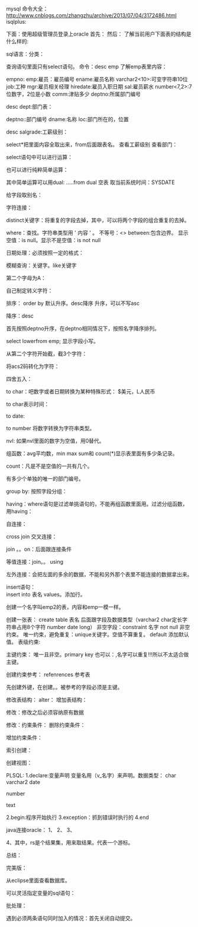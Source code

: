 mysql 命令大全：http://www.cnblogs.com/zhangzhu/archive/2013/07/04/3172486.html
isqlplus:

下面：使用超级管理员登录上oracle
首先：
然后：
了解当前用户下面表的结构是什么样的:


sql语言：分类：

查询语句里面只有select语句。
命令：desc emp     了解emp表里内容：

empno: emp:雇员：雇员编号
ename:雇员名称                                                               varchar2<10>:可变字符串10位
job:工种
mgr:雇员相关经理
hiredate:雇员入职日期
sal:雇员薪水                                                                      number<7,2>:7位数字，2位是小数
comm:津贴多少
deptno:所属部门编号
   
desc  dept:部门表：

deptno::部门编号
dname:名称
loc:部门所在的，位置
  
desc salgrade:工薪级别：


select*把里面内容全取出来，from后面跟表名。
查看工薪级别
查看部门：


select语句中可以进行运算：

也可以进行纯粹简单运算：

其中简单运算可以用dual:     .....from dual    空表
 取当前系统时间：SYSDATE

给字段取别名：

字符连接：


distinct关键字：将重复的字段去掉，其中，可以将两个字段的组合重复的去掉。


where：查找。字符串类型用    ' 内容 '  。 不等号：<>      between:包含边界。
显示空值：is null。显示不是空值：is not null



日期处理：必须按照一定的格式：

模糊查询：关键字。like关键字

第二个字母为A：

自己制定转义字符：



排序： order by 默认升序。desc降序
升序，可以不写asc

降序：desc

首先按照deptno升序，在deptno相同情况下，按照名字降序排列。


select lower<ename>from emp;
显示字段小写。


从第二个字符开始截，截3个字符：


将acs2码转化为字符：


 
四舍五入：


to  char：吧数字或者日期转换为某种特殊形式：
$美元，L人民币



to char表示时间：

to date:

 
to number  将数字转换为字符串类型。


nvl: 如果nvl里面的数字为空值，用0替代。


组函数：avg平均数，min max sum和 count(*)显示表里面有多少条记录。


count：凡是不是空值的一共有几个。

有多少个单独的唯一的部门编号。


group by: 按照字段分组：


having：where语句是过滤单挑语句的，不能再组函数里面用。过滤分组函数，用having：






自连接：


 cross join 交叉连接：

join  。。on：后面跟连接条件

等值连接：join。。 using



 
左外连接：会把左面的多余的数据，不能和另外那个表里不能连接的数据拿出来。 



insert语句：  
insert into 表名 values。添加行。




创建一个名字叫emp2的表，内容和emp一模一样。



创建一张表：
create table 表名 后面跟字段及数据类型（varchar2   char定长字符串占用8个字符  number    date    long）
非空字段：constraint 名字 not null 非空约束。
唯一约束，避免重复：unique关键字。空值不算重复。
default 添加默认值。
表级约束:    

主键约束：
唯一且非空。primary key  也可以：,名字可以重复!!!所以不太适合做主键。

创建约束参考：
refenrences 参考表

先创建外键，在创建。。被参考的字段必须是主键。



修改表结构：
alter：
增加表结构：

修改：修改之后必须容纳原有数据

修改：约束条件：
删除约束条件：

增加约束条件：

索引创建：

创建视图：

PLSQL:
1.declare:变量声明
变量名用（v_名字）来声明。数据类型：
char varchar2
date

number

text
                                                
2.begin:程序开始执行
3.exception：抓到错误时执行的
4.end

java连接oracle：
1、
2、
3、

4、其中，rs是个结果集，用来取结果。代表一个游标。

总结：

完美版：

从eclipse里面查看数据库。

可以灵活指定变量的sql语句：





批处理：


遇到必须两条语句同时加入的情况：首先关闭自动提交。




